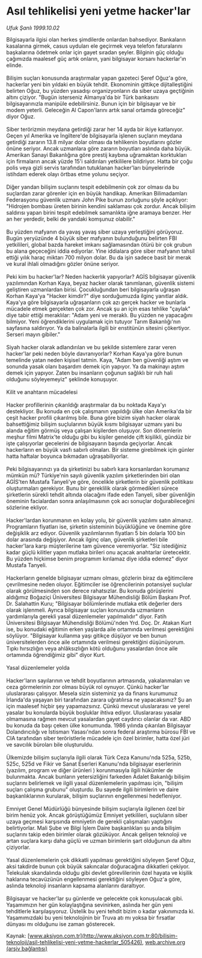# Asıl tehlikelisi yeni yetme hacker'lar

*Ufuk Şanlı 1999.10.02*

<div class="pNewsDetailMainContent" itemprop="articleBody">
 Bilgisayarla ilgisi olan herkes şimdilerde onlardan bahsediyor. Bankaların kasalarına girmek, casus uyduları ele geçirmek veya telefon faturalarını başkalarına ödetmek onlar için gayet sıradan şeyler. Bilginin güç olduğu çağımızda maalesef güç artık onların, yani bilgisayar korsanı hackerlar'ın elinde.
 <br/>
 <br/>
 Bilişim suçları konusunda araştırmalar yapan gazeteci Şeref Oğuz'a göre, hackerlar yeni bin yıldaki en büyük tehdit. Ekonominin gittikçe dijitalleştiğini belirten Oğuz, bu yüzden yasadışı organizyonların da siber uzaya geçtiğinin altını çiziyor. "Bugün isterseniz Almanya'da bir Türk bankasını bilgisayarınızla manipüle edebilirsiniz. Bunun için bir bilgisayar ve bir modem yeterli. Geleceğin Al Capon'larını artık sanal ortamda göreceğiz" diyor Oğuz.
 <br/>
 <br/>
 Siber terörizmin meydana getirdiği zarar her 14 ayda bir ikiye katlanıyor. Geçen yıl Amerika ve İngiltere'de bilgisayarla işlenen suçların meydana getirdiği zararın 13.8 milyar dolar olması da tehlikenin boyutlarını gözler önüne seriyor. Ancak uzmanlara göre zararın boyutları aslında daha büyük. Amerikan Sanayi Bakanlığına göre prestij kaybına uğramaktan korktukları için firmaların ancak yüzde 15'i saldırıları yetkililere bildiriyor. Hatta bir çoğu polis veya gizli servis tarafından tutuklanan hacker'ları bünyelerinde istihdam ederek olayı örtbas etme yolunu seçiyor.
 <br/>
 <br/>
 Diğer yandan bilişim suçlarını tespit edebilmenin çok zor olması da bu suçlardan zarar görenler için en büyük handikap. Amerikan Bilimadamları Federasyonu güvenlik uzmanı John Pike bunun zorluğunu şöyle açıklıyor: "Hidrojen bombası üreten birinin kendini saklaması çok zordur. Ancak bilişim saldırısı yapan birini tespit edebilmek samanlıkta iğne aramaya benzer. Her an her yerdedir, belki de yandaki komşunuz olabilir."
 <br/>
 <br/>
 Bu yüzden mafyanın da yavaş yavaş siber uzaya yerleştiğini görüyoruz. Bugün yeryüzünde 4 büyük siber mafyanın bulunduğunu belirten FBI yetkilileri, global bazda hareket imkanı sağlamasından ötürü bir çok grubun bu alana geçeceğini iddia ediyorlar. Yine iddialara göre siber mafyanın tahsil ettiği yılık haraç miktarı 700 milyon dolar. Bu da işin sadece basit bir merak ve kural ihlali olmadığını gözler önüne seriyor.
 <br/>
 <br/>
 Peki kim bu hacker'lar? Neden hackerlık yapıyorlar? AGİS bilgisayar güvenlik yazılımından Korhan Kaya, beyaz hacker olarak tanımlanan, güvenlik sistemi geliştiren uzmanlardan birisi. Çocukluğundan beri bilgisayarla uğraşan Korhan Kaya'ya "Hacker kimdir?" diye sorduğumuzda ilginç yanıtlar aldık. Kaya'ya göre bilgisayarla uğraşanların çok azı gerçek hacker ve bunlarla mücadele etmek gerçekten çok zor. Ancak şu an için esas tehlike "çaylak" diye tabir ettiği meraklılar: "Adam yeni ve meraklı. Bu yüzden ne yapacağını bilmiyor. Yeni öğrendiklerini uygulamak için tutuyor Tarım Bakanlığı'nın sayfasına saldırıyor. Ya da balinalarla ilgili bir enstitünün sitesini çökertiyor. Serseri mayın gibiler."
 <br/>
 <br/>
 Siyah hacker olarak adlandırılan ve bu şekilde sistemlere zarar veren hacker'lar peki neden böyle davranıyorlar? Korhan Kaya'ya göre bunun temelinde yatan neden kişisel tatmin. Kaya, "Adam ben güvenliği aştım ve sonunda yasak olanı başardım demek için yapıyor. Ya da makinayı aştım demek için yapıyor. Zaten bu insanların çoğunun sağlıklı bir ruh hali olduğunu söyleyemeyiz" şeklinde konuşuyor.
 <br/>
 <br/>
 Kilit ve anahtarın mücadelesi
 <br/>
 <br/>
 Hacker profillerinin çıkarıldığı araştırmalar da bu noktada Kaya'yı destekliyor. Bu konuda en çok çalışmanın yapıldığı ülke olan Amerika'da bir çeşit hacker profili çıkarılmış bile. Buna göre bizim siyah hacker olarak bahsettiğimiz bilişim suçlularının büyük kısmı bilgisayar uzmanı yani bu alanda eğitim görmüş veya çalışan kişilerden oluşuyor. Son dönemlerin meşhur filmi Matrix'te olduğu gibi bu kişiler genelde çift kişilikli, gündüz bir işte çalışıyorlar gecelerini de bilgisayarın başında geçiyorlar. Ancak hackerların en büyük vasfı sabırlı olmaları. Bir sisteme girebilmek için günler hatta haftalar boyunca bıkmadan uğraşabiliyorlar.
 <br/>
 <br/>
 Peki bilgisayarınızı ya da şirketinizi bu sabırlı kara korsanlardan korumanız mümkün mü? Türkiye'nin sayılı güvenlik yazılım şirketlerinden biri olan AGİS'ten Mustafa Tanyeli'ye göre, öncelikle şirketlerin bir güvenlik politikası oluşturmaları gerekiyor. Bunu bir gereklilik olarak görmedikleri sürece şirketlerin sürekli tehdit altında olacağını ifade eden Tanyeli, siber güvenliğin öneminin facialardan sonra anlaşılmasının çok acı sonuçlar doğurabileceğini sözlerine ekliyor.
 <br/>
 <br/>
 Hacker'lardan korunmanın en kolay yolu, bir güvenlik yazılımı satın almanız. Programların fiyatları ise, şirketin sisteminin büyüklüğüne ve önemine göre değişiklik arz ediyor. Güvenlik yazılımlarının fiyatları 5 bin dolarla 100 bin dolar arasında değişiyor. Ancak ilginç olan, güvenlik şirketleri bile hacker'lara karşı müşterilerine tam güvence veremiyorlar. "Siz istediğiniz kadar güçlü kilitler yapın mutlaka birileri onu açacak anahtarlar üretecektir. Bu yüzden hiçkimse benim programım kırılamaz diye iddia edemez" diyor Mustafa Tanyeli.
 <br/>
 <br/>
 Hackerların genelde bilgisayar uzmanı olması, gözlerin biraz da eğitimcilere çevrilmesine neden oluyor. Eğitimciler ise öğrencilerinin potansiyel suçlular olarak görülmesinden son derece rahatsızlar. Bu konuda görüşlerini aldığımız Boğaziçi Üniversitesi Bilgisayar Mühendisliği Bölüm Başkanı Prof. Dr. Salahattin Kuru; "Bilgisayar bölümlerinde mutlaka etik değerler ders olarak işlenmeli. Ayrıca bilgisayar suçları konusunda uzmanların yardımlarıyla gerekli yasal düzenlemeler yapılmalıdır" diyor. Fatih Üniversitesi Bilgisayar Mühendisliği Bölümü'nden Yrd. Doç. Dr. Atakan Kurt ise, bu konudaki eğitimin erken yaşlarda aile ortamında verilmesi gerektiğini söylüyor. "Bilgisayar kullanma yaşı gitikçe düşüyor ve ben bunun üniversitelerden önce aile ortamında verilmesi gerektiğini düşünüyorum. Tıpkı hırsızlığın veya ahlâksızlığın kötü olduğunu yasalardan önce aile ortamında öğrendiğimiz gibi" diyor Kurt.
 <br/>
 <br/>
 Yasal düzenlemeler yolda
 <br/>
 <br/>
 Hacker'ların sayılarının ve tehdit boyutlarının artmasında, yakalanmaları ve ceza görmelerinin zor olması büyük rol oynuyor. Çünkü hacker'lar uluslararası çalışıyor. Mesela sizin sisteminiz ya da finans kurumunuz İrlanda'da yaşayan biri tarafından zarara uğratılırsa ne yapacaksınız? Şu an için maalesef hiçbir şey yapamazsınız. Çünkü mevcut uluslararası ve yerel yasalar bu konularda büyük boşluklar ihtiva ediyor. Uluslararası yasalar olmamasına rağmen mevcut yasalardan gayet caydırıcı olanlar da var. ABD bu konuda da başı çeken ülke konumunda. 1986 yılında çıkarılan Bilgisayar Dolandırıcılığı ve İstismarı Yasası'ndan sonra federal araştırma bürosu FBI ve CIA tarafından siber teröristlerle mücadele için özel birimler, hatta özel jüri ve savcılık büroları bile oluşturuldu.
 <br/>
 <br/>
 Ülkemizde bilişim suçlarıyla ilgili olarak Türk Ceza Kanunu'nda 525a, 525b, 525c, 525d ve Fikir ve Sanat Eserleri Kanunu'nda bilgisayar eserlerinin (yazılım, program ve diğer ürünleri ) korunmasıyla ilgili hükümler de bulunmakta. Ancak bunların yetersizliğini farkeden Adalet Bakanlığı bilişim suçlarını belirlemek ve ilgili yasal düzenlemelerin yapılması için, "bilişim suçları çalışma grubunu" oluşturdu. Bu sayede ilgili birimlerin ve daire başkanlıklarının kurularak, bilişim suçlarının engellenmesi hedefleniyor.
 <br/>
 <br/>
 Emniyet Genel Müdürlüğü bünyesinde bilişim suçlarıyla ilgilenen özel bir birim henüz yok. Ancak görüştüğümüz Emniyet yetkilileri, suçluların siber uzaya geçmesi karşısında emniyetin de gerekli çalışmaları yaptığını belirtiyorlar. Mali Şube ve Bilgi İşlem Daire başkanlıkları şu anda bilişim suçlarını takip eden birimler olarak gözüküyor. Ancak gelişen teknoloji ve artan suçlara karşı daha güçlü ve uzman birimlerin şart olduğunun da altını çiziyorlar.
 <br/>
 <br/>
 Yasal düzenlemelerin çok dikkatli yapılması gerektiğini söyleyen Şeref Oğuz, aksi takdirde bunun çok büyük sakıncalar doğuracağına dikkatleri çekiyor. Telekulak skandalında olduğu gibi devlet görevlilerinin özel hayata ve kişilik haklarına tecavüzünün engellenmesi gerektiğini söyleyen Oğuz'a göre, aslında teknoloji insanların kapsama alanlarını daraltıyor.
 <br/>
 <br/>
 Bilgisayar ve hacker'lar şu günlerde ve gelecekte çok konuşulacak gibi. Yaşamımızın her gün kolaylaştığına sevinirken, aslında her gün yeni tehditlerle karşılaşıyoruz. Üstelik bu yeni tehdit bizim o kadar yakınımızda ki. Yaşamımızdaki bu yeni teknolojinin bir Truva atı mı yoksa bir fırsatlar dünyası mı olduğunu ise zaman gösterecek.
 <br/>
</div>


Kaynak: [www.aksiyon.com.tr](http://www.aksiyon.com.tr:80/bilisim-teknoloji/asil-tehlikelisi-yeni-yetme-hackerlar_505426), [web.archive.org (arşiv bağlantısı)](http://web.archive.org/web/20150725010538/http://www.aksiyon.com.tr:80/bilisim-teknoloji/asil-tehlikelisi-yeni-yetme-hackerlar_505426)
